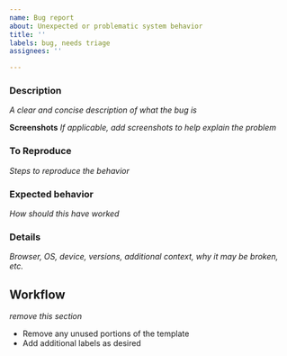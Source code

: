 ```yaml
---
name: Bug report
about: Unexpected or problematic system behavior
title: ''
labels: bug, needs triage
assignees: ''

---
```


### Description
_A clear and concise description of what the bug is_

**Screenshots**
_If applicable, add screenshots to help explain the problem_

### To Reproduce
_Steps to reproduce the behavior_

### Expected behavior
_How should this have worked_

### Details
_Browser, OS, device, versions, additional context, why it may be broken, etc._

## Workflow
_remove this section_
- Remove any unused portions of the template
- Add additional labels as desired
